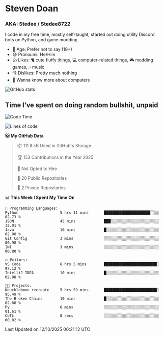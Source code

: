 # Steven Doan
### AKA: Stedee / Stedee8722
I code in my free time, mostly self-taught, started out doing utility Discord bots on Python, and game modding.

- 🤔 Age: Prefer not to say (18+)
- 😄 Pronouns: He/Him
- 👍 Likes: 🐈 cute fluffy things, 💻 computer-related things, 🎮 modding games, 🎶 music
- 👎 Dislikes: Pretty much nothing
- 🥹 Wanna know more about computers

![GitHub stats](https://github-readme-stats-iota-mocha-40.vercel.app/api?username=Stedee8722&show=prs_merged,prs_merged_percentage&show_icons=true&theme=transparent)

## Time I've spent on doing random bullshit, unpaid
<!--START_SECTION:Time I've spent on doing random bullshit, unpaid-->
![Code Time](http://img.shields.io/badge/Code%20Time-354%20hrs%2041%20mins-blue)

![Lines of code](https://img.shields.io/badge/From%20Hello%20World%20I%27ve%20Written-89.3%20thousand%20lines%20of%20code-blue)

**🐱 My GitHub Data** 

> 📦 111.8 kB Used in GitHub's Storage 
 > 
> 🏆 153 Contributions in the Year 2025
 > 
> 🚫 Not Opted to Hire
 > 
> 📜 20 Public Repositories 
 > 
> 🔑 2 Private Repositories 
 > 
📊 **This Week I Spent My Time On** 

```text
💬 Programming Languages: 
Python                   5 hrs 11 mins       █████████████████████░░░░   82.73 % 
JSON                     45 mins             ███░░░░░░░░░░░░░░░░░░░░░░   12.01 % 
Java                     10 mins             █░░░░░░░░░░░░░░░░░░░░░░░░   02.88 % 
Git Config               3 mins              ░░░░░░░░░░░░░░░░░░░░░░░░░   00.98 % 
INI                      3 mins              ░░░░░░░░░░░░░░░░░░░░░░░░░   00.80 % 

🔥 Editors: 
VS Code                  6 hrs 5 mins        ████████████████████████░   97.12 % 
IntelliJ IDEA            10 mins             █░░░░░░░░░░░░░░░░░░░░░░░░   02.88 % 

🐱‍💻 Projects: 
Knucklebone_recreate     5 hrs 59 mins       ████████████████████████░   95.49 % 
The Broken Chains        10 mins             █░░░░░░░░░░░░░░░░░░░░░░░░   02.88 % 
Py                       6 mins              ░░░░░░░░░░░░░░░░░░░░░░░░░   01.61 % 
CoTL                     0 secs              ░░░░░░░░░░░░░░░░░░░░░░░░░   00.02 % 
```


 Last Updated on 12/10/2025 06:21:12 UTC
<!--END_SECTION:Time I've spent on doing random bullshit, unpaid-->
